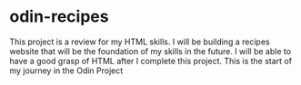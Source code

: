 # odin-recipes
This project is a review for my HTML skills. I will be building a recipes website that will be the foundation of my skills in the future. I will be able to have a good grasp of HTML after I complete this project. This is the start of my journey in the Odin Project